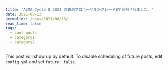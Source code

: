 ```yaml
---
title: 'ALMA Cycle 8 2021 の観測プロポーザルがグレードBで採択されました。'
date: 2021-08-13
permalink: /news/2021/08/13/
read_time: false
tags:
  - cool posts
  - category1
  - category2
---
```


This post will show up by default. To disable scheduling of future posts, edit `config.yml` and set `future: false`. 